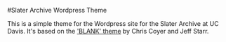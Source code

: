 #Slater Archive Wordpress Theme

This is a simple theme for the Wordpress site for the Slater Archive at UC Davis. It's based on the ['BLANK' theme](https://digwp.com/2010/02/blank-wordpress-theme/) by Chris Coyer and Jeff Starr. 